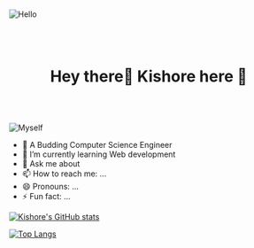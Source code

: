 <br>

![Hello](https://user-images.githubusercontent.com/98384128/150978993-bae2b6b5-d3bf-4a31-ba04-d0fc2af1fdea.gif)

<br>
<br>
<h1 align="center"> Hey there👋 Kishore here 🤞 </h1>
<br>
<br>

![Myself](https://user-images.githubusercontent.com/98384128/150978939-3d112e9a-ec44-4851-a4e8-999189e332e8.jpeg)

- 🔭 A Budding Computer Science Engineer
- 🌱 I’m currently learning Web development
- 💬 Ask me about 
- 📫 How to reach me: ...
- 😄 Pronouns: ...
- ⚡ Fun fact: ...

[![Kishore's GitHub stats](https://github-readme-stats.vercel.app/api?username=Kishore-070&show_icons=true&theme=jolly)](https://github.com/Kishore-070/github-readme-stats)



[![Top Langs](https://github-readme-stats.vercel.app/api/top-langs/?username=Kishore-070&layout=compact)](https://github.com/Kishore-070/github-readme-stats)
